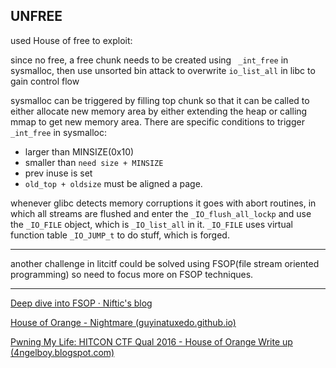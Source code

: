 
## UNFREE 

used House of free to exploit:

since no free, a free chunk needs to be created using ` _int_free` in sysmalloc, then use unsorted bin attack to overwrite `io_list_all` in libc  to gain control flow


sysmalloc can be triggered by filling top chunk so that it can be called to either allocate new memory area by either extending the heap or calling mmap to get new memory area. There are specific conditions to trigger `_int_free` in sysmalloc:
- larger than MINSIZE(0x10)
- smaller than `need size + MINSIZE`
- prev inuse is set
- `old_top + oldsize` must be aligned a page.

whenever glibc detects memory corruptions it goes with abort routines, in which all streams are flushed and enter the `_IO_flush_all_lockp` and use the `_IO_FILE` object, which is `_IO_list_all` in it. `_IO_FILE` uses virtual function table `_IO_JUMP_t` to do stuff, which is forged.



---
another challenge in litcitf could be solved using FSOP(file stream oriented programming)
so need to focus more on FSOP techniques.


---

[Deep dive into FSOP · Niftic's blog](https://niftic.ca/posts/fsop/#introduction)

[House of Orange - Nightmare (guyinatuxedo.github.io)](https://guyinatuxedo.github.io/43-house_of_orange/house_orange_exp/index.html)

[Pwning My Life: HITCON CTF Qual 2016 - House of Orange Write up (4ngelboy.blogspot.com)](https://4ngelboy.blogspot.com/2016/10/hitcon-ctf-qual-2016-house-of-orange.html)




